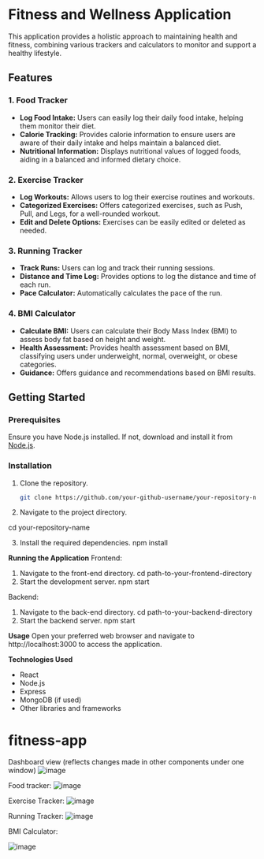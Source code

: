 # Fitness and Wellness Application

This application provides a holistic approach to maintaining health and fitness, combining various trackers and calculators to monitor and support a healthy lifestyle. 

## Features

### 1. Food Tracker
- **Log Food Intake:** Users can easily log their daily food intake, helping them monitor their diet.
- **Calorie Tracking:** Provides calorie information to ensure users are aware of their daily intake and helps maintain a balanced diet.
- **Nutritional Information:** Displays nutritional values of logged foods, aiding in a balanced and informed dietary choice.

### 2. Exercise Tracker
- **Log Workouts:** Allows users to log their exercise routines and workouts.
- **Categorized Exercises:** Offers categorized exercises, such as Push, Pull, and Legs, for a well-rounded workout.
- **Edit and Delete Options:** Exercises can be easily edited or deleted as needed.

### 3. Running Tracker
- **Track Runs:** Users can log and track their running sessions.
- **Distance and Time Log:** Provides options to log the distance and time of each run.
- **Pace Calculator:** Automatically calculates the pace of the run.

### 4. BMI Calculator
- **Calculate BMI:** Users can calculate their Body Mass Index (BMI) to assess body fat based on height and weight.
- **Health Assessment:** Provides health assessment based on BMI, classifying users under underweight, normal, overweight, or obese categories.
- **Guidance:** Offers guidance and recommendations based on BMI results.

## Getting Started

### Prerequisites
Ensure you have Node.js installed. If not, download and install it from [Node.js](https://nodejs.org/).

### Installation
1. Clone the repository.
   ```sh
   git clone https://github.com/your-github-username/your-repository-name.git

2. Navigate to the project directory.

cd your-repository-name

3. Install the required dependencies.
npm install

**Running the Application**
Frontend:
1. Navigate to the front-end directory.
cd path-to-your-frontend-directory
2. Start the development server.
npm start

Backend:
1. Navigate to the back-end directory.
cd path-to-your-backend-directory
2. Start the backend server.
npm start

**Usage**
Open your preferred web browser and navigate to http://localhost:3000 to access the application.

**Technologies Used**
- React
- Node.js
- Express
- MongoDB (if used)
- Other libraries and frameworks

# fitness-app

Dashboard view (reflects changes made in other components under one window)
![image](https://github.com/tannguyen901/fitness-app/assets/62923950/670eea9b-1257-4fd4-9901-227f7a34cd9b)

Food tracker: 
![image](https://github.com/tannguyen901/fitness-app/assets/62923950/6ac379a2-490c-455b-9f1a-242405a54b93)

Exercise Tracker:
![image](https://github.com/tannguyen901/fitness-app/assets/62923950/81b65147-d95c-475a-b307-aeaed002215a)

Running Tracker:
![image](https://github.com/tannguyen901/fitness-app/assets/62923950/5ec9b1ba-1e16-4e4e-93e6-ed0d8c11d977)

BMI Calculator:

![image](https://github.com/tannguyen901/fitness-app/assets/62923950/70c9ecb7-ddd1-477c-9508-48d0c0372901)
